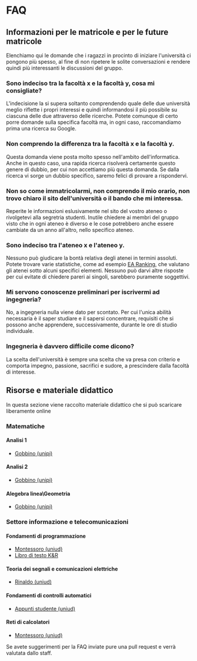 # FAQ

## Informazioni per le matricole e per le future matricole
Elenchiamo qui le domande che i ragazzi in procinto di iniziare l'università ci pongono più spesso, al fine di non ripetere le solite conversazioni e rendere quindi più interessanti le discussioni del gruppo.

### Sono indeciso tra la facoltà x e la facoltà y, cosa mi consigliate?
L'indecisione la si supera soltanto comprendendo quale delle due università meglio riflette i propri interessi e quindi informandosi il più possibile su ciascuna delle due attraverso delle ricerche. Potete comunque di certo porre domande sulla specifica facoltà ma, in ogni caso, raccomandiamo prima una ricerca su Google. 

### Non comprendo la differenza tra la facoltà x e la facoltà y.
Questa domanda viene posta molto spesso nell'ambito dell'informatica. Anche in questo caso, una rapida ricerca risolverà certamente questo genere di dubbio, per cui non accettiamo più questa domanda. Se dalla ricerca vi sorge un dubbio specifico, saremo felici di provare a rispondervi.

### Non so come immatricolarmi, non comprendo il mio orario, non trovo chiaro il sito dell'università o il bando che mi interessa.
Reperite le informazioni eslusivamente nel sito del vostro ateneo o rivolgetevi alla segretria studenti. Inutile chiedere ai membri del gruppo visto che in ogni ateneo è diverso e le cose potrebbero anche essere cambiate da un anno all'altro, nello specifico ateneo.

### Sono indeciso tra l'ateneo x e l'ateneo y.
Nessuno può giudicare la bontà relativa degli atenei in termini assoluti. Potete trovare varie statistiche, come ad esempio [EA Ranking](https://educationaround.org/ranking-education-around-2019/), che valutano gli atenei sotto alcuni specifici elementi. Nessuno può darvi altre risposte per cui evitate di chiedere pareri ai singoli, sarebbero puramente soggettivi.

### Mi servono conoscenze preliminari per iscrivermi ad ingegneria?
No, a ingegneria nulla viene dato per scontato. Per cui l'unica abilità necessaria è il saper studiare e il sapersi concentrare, requisiti che si possono anche apprendere, successivamente, durante le ore di studio individuale.

### Ingegneria è davvero difficile come dicono?
La scelta dell'università è sempre una scelta che va presa con criterio e comporta impegno, passione, sacrifici e sudore, a prescindere dalla facoltà di interesse.

## Risorse e materiale didattico
In questa sezione viene raccolto materiale didattico che si può scaricare liberamente online

### Matematiche
#### Analisi 1
 - [Gobbino (unipi)](http://pagine.dm.unipi.it/gobbino/Home_Page/AD_AM1_17.html)
 
#### Analisi 2
 - [Gobbino (unipi)](http://pagine.dm.unipi.it/gobbino/Home_Page/AD_AM2_14.html)
 
 #### Alegebra linea\Geometria
  - [Gobbino (unipi)](http://pagine.dm.unipi.it/gobbino/Home_Page/AD_AL_19.html)

### Settore informazione e telecomunicazioni
#### Fondamenti di programmazione
 - [Montessoro (uniud)](http://web.diegm.uniud.it/pierluca/public_html/teaching/fpac/materiale_didattico/)
 - [Libro di testo K&R](https://www.dipmat.univpm.it/~demeio/public/the_c_programming_language_2.pdf)

#### Teoria dei segnali e comunicazioni elettriche
 - [Rinaldo (uniud)](http://www.diegm.uniud.it/rinaldo/TSCE)

#### Fondamenti di controlli automatici
 - [Appunti studente (uniud)](http://tameo89.altervista.org/materiale_didattico/fca/dispensa_controlli_automatici_1_e_2.pdf)

#### Reti di calcolatori
 - [Montessoro (uniud)](http://web.diegm.uniud.it/pierluca/public_html/teaching/reti_di_calcolatori/materiale_didattico/)


Se avete suggerimenti per la FAQ inviate pure una pull request e verrà valutata dallo staff.
